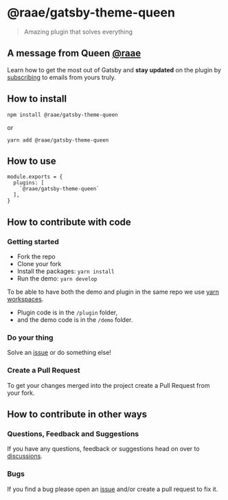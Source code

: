 # @raae/gatsby-theme-queen

> Amazing plugin that solves everything

## A message from Queen [@raae](https://twitter.com/raae)

Learn how to get the most out of Gatsby and **stay updated** on the plugin by [subscribing](https://queen.raae.codes/emails/?utm_source=readme&utm_campaign=plugin-queen-styling) to emails from yours truly.

## How to install

`npm install @raae/gatsby-theme-queen`

or

`yarn add @raae/gatsby-theme-queen`

## How to use

```
module.exports = {
  plugins: [
    `@raae/gatsby-theme-queen`
  ],
}
```

## How to contribute with code

### Getting started

- Fork the repo
- Clone your fork
- Install the packages: `yarn install`
- Run the demo: `yarn develop`

To be able to have both the demo and plugin in the same repo we use [yarn workspaces](https://classic.yarnpkg.com/lang/en/docs/workspaces/).

- Plugin code is in the `/plugin` folder,
- and the demo code is in the `/demo` folder.

### Do your thing

Solve an [issue](https://github.com/queen-raae/gatsby-theme-queen/issues) or do something else!

### Create a Pull Request

To get your changes merged into the project create a Pull Request from your fork.

## How to contribute in other ways

### Questions, Feedback and Suggestions

If you have any questions, feedback or suggestions head on over to [discussions](https://github.com/queen-raae/gatsby-theme-queen/discussions).

### Bugs

If you find a bug please open an [issue](https://github.com/queen-raae/gatsby-theme-queen/issues) and/or create a pull request to fix it.
